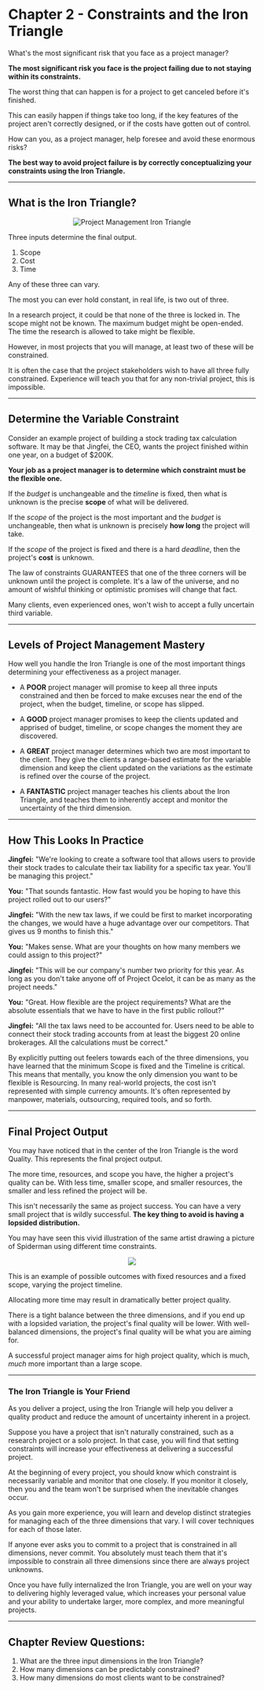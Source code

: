 # Chapter 2 - Constraints and the Iron Triangle

What's the most significant risk that you face as a project manager?

**The most significant risk you face is the project failing due to not staying within its constraints.**

The worst thing that can happen is for a project to get canceled before it's finished.

This can easily happen if things take too long, if the key features of the project aren't correctly designed, or if the costs have gotten out of control.

How can you, as a project manager, help foresee and avoid these enormous risks?

**The best way to avoid project failure is by correctly conceptualizing your constraints using the Iron Triangle.**

---

## What is the Iron Triangle?

<p align="center" width="100%">
  <img src="./project-management-triangle.png" alt="Project Management Iron Triangle" style="max-width: 60%">
</p>

Three inputs determine the final output.

1. Scope
2. Cost
3. Time

Any of these three can vary.

The most you can ever hold constant, in real life, is two out of three.

In a research project, it could be that none of the three is locked in. The scope might not be known. The maximum budget might be open-ended. The time the research is allowed to take might be flexible.

However, in most projects that you will manage, at least two of these will be constrained.

It is often the case that the project stakeholders wish to have all three fully constrained. Experience will teach you that for any non-trivial project, this is impossible.

----

## Determine the Variable Constraint

Consider an example project of building a stock trading tax calculation software. It may be that Jingfei, the CEO, wants the project finished within one year, on a budget of $200K.

**Your job as a project manager is to determine which constraint must be the flexible one.**

If the *budget* is unchangeable and the *timeline* is fixed, then what is unknown is the precise **scope** of what will be delivered.

If the *scope* of the project is the most important and the *budget* is unchangeable, then what is unknown is precisely **how long** the project will take.

If the *scope* of the project is fixed and there is a hard *deadline*, then the project's **cost** is unknown.

The law of constraints GUARANTEES that one of the three corners will be unknown until the project is complete. It's a law of the universe, and no amount of wishful thinking or optimistic promises will change that fact.

Many clients, even experienced ones, won't wish to accept a fully uncertain third variable.

----

## Levels of Project Management Mastery

How well you handle the Iron Triangle is one of the most important things determining your effectiveness as a project manager.

- A **POOR** project manager will promise to keep all three inputs constrained and then be forced to make excuses near the end of the project, when the budget, timeline, or scope has slipped.

- A **GOOD** project manager promises to keep the clients updated and apprised of budget, timeline, or scope changes the moment they are discovered.

- A **GREAT** project manager determines which two are most important to the client. They give the clients a range-based estimate for the variable dimension and keep the client updated on the variations as the estimate is refined over the course of the project.

- A **FANTASTIC** project manager teaches his clients about the Iron Triangle, and teaches them to inherently accept and monitor the uncertainty of the third dimension.

----

## How This Looks In Practice

**Jingfei:** "We're looking to create a software tool that allows users to provide their stock trades to calculate their tax liability for a specific tax year. You'll be managing this project."

**You:** "That sounds fantastic. How fast would you be hoping to have this project rolled out to our users?"

**Jingfei:** "With the new tax laws, if we could be first to market incorporating the changes, we would have a huge advantage over our competitors. That gives us 9 months to finish this."

**You:** "Makes sense. What are your thoughts on how many members we could assign to this project?"

**Jingfei:** "This will be our company's number two priority for this year. As long as you don't take anyone off of Project Ocelot, it can be as many as the project needs."

**You:** "Great. How flexible are the project requirements? What are the absolute essentials that we have to have in the first public rollout?"

**Jingfei:** "All the tax laws need to be accounted for. Users need to be able to connect their stock trading accounts from at least the biggest 20 online brokerages. All the calculations must be correct."

By explicitly putting out feelers towards each of the three dimensions, you have learned that the minimum Scope is fixed and the Timeline is critical. This means that mentally, you know the only dimension you want to be flexible is Resourcing. In many real-world projects, the cost isn't represented with simple currency amounts. It's often represented by manpower, materials, outsourcing, required tools, and so forth.

----

## Final Project Output

You may have noticed that in the center of the Iron Triangle is the word Quality. This represents the final project output.

The more time, resources, and scope you have, the higher a project's quality can be. With less time, smaller scope, and smaller resources, the smaller and less refined the project will be.

This isn't necessarily the same as project success. You can have a very small project that is wildly successful. **The key thing to avoid is having a lopsided distribution.**

You may have seen this vivid illustration of the same artist drawing a picture of Spiderman using different time constraints.

<p align="center" width="100%">
  <img src="./project-management-varied-time-spiderman-drawing.png">
</p>

This is an example of possible outcomes with fixed resources and a fixed scope, varying the project timeline.

Allocating more time may result in dramatically better project quality.

There is a tight balance between the three dimensions, and if you end up with a lopsided variation, the project's final quality will be lower. With well-balanced dimensions, the project's final quality will be what you are aiming for.

A successful project manager aims for high project quality, which is much, *much* more important than a large scope.

----

### The Iron Triangle is Your Friend

As you deliver a project, using the Iron Triangle will help you deliver a quality product and reduce the amount of uncertainty inherent in a project.

Suppose you have a project that isn't naturally constrained, such as a research project or a solo project. In that case, you will find that setting constraints will increase your effectiveness at delivering a successful project.

At the beginning of every project, you should know which constraint is necessarily variable and monitor that one closely. If you monitor it closely, then you and the team won't be surprised when the inevitable changes occur.

As you gain more experience, you will learn and develop distinct strategies for managing each of the three dimensions that vary. I will cover techniques for each of those later.

If anyone ever asks you to commit to a project that is constrained in all dimensions, never commit. You absolutely must teach them that it's impossible to constrain all three dimensions since there are always project unknowns.

Once you have fully internalized the Iron Triangle, you are well on your way to delivering highly leveraged value, which increases your personal value and your ability to undertake larger, more complex, and more meaningful projects.

----

## Chapter Review Questions:
1. What are the three input dimensions in the Iron Triangle?
2. How many dimensions can be predictably constrained?
3. How many dimensions do most clients want to be constrained?
